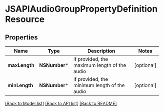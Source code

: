 # JSAPIAudioGroupPropertyDefinitionResource

## Properties
Name | Type | Description | Notes
------------ | ------------- | ------------- | -------------
**maxLength** | **NSNumber*** | If provided, the maximum length of the audio | [optional] 
**minLength** | **NSNumber*** | If provided, the minimum length of the audio | [optional] 

[[Back to Model list]](../README.md#documentation-for-models) [[Back to API list]](../README.md#documentation-for-api-endpoints) [[Back to README]](../README.md)


